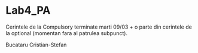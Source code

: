 # Lab4_PA

Cerintele de la Compulsory terminate marti 09/03 + o parte din cerintele de la optional (momentan fara al patrulea subpunct).

Bucataru Cristian-Stefan